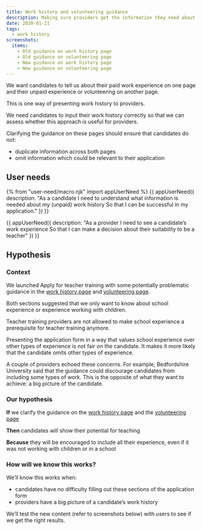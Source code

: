 ```yaml
---
title: Work history and volunteering guidance
description: Making sure providers get the information they need about a candidate’s (unpaid) work history.
date: 2020-01-21
tags:
  - work history
screenshots:
  items:
    - Old guidance on work history page
    - Old guidance on volunteering page
    - New guidance on work history page
    - New guidance on volunteering page
---
```


We want candidates to tell us about their paid work experience on one page and their unpaid experience or volunteering on another page.

This is one way of presenting work history to providers.

We need candidates to input their work history correctly so that we can assess whether this approach is useful for providers.

Clarifying the guidance on these pages should ensure that candidates do not:

- duplicate information across both pages
- omit information which could be relevant to their application

## User needs

{% from "user-need/macro.njk" import appUserNeed %}
{{ appUserNeed({
  description: "As a candidate
I need to understand what information is needed about my (unpaid) work history
So that I can be successful in my application."
}) }}

{{ appUserNeed({
  description: "As a provider
I need to see a candidate’s work experience
So that I can make a decision about their suitability to be a teacher"
}) }}

## Hypothesis

### Context

We launched Apply for teacher training with some potentially problematic guidance in the [work history page](/apply-for-teacher-training/work-history-and-volunteering#old-guidance-on-work-history-page) and [volunteering page](/apply-for-teacher-training/work-history-and-volunteering#old-guidance-on-volunteering-page).

Both sections suggested that we only want to know about school experience or experience working with children.

Teacher training providers are not allowed to make school experience a prerequisite for teacher training anymore.

Presenting the application form in a way that values school experience over other types of experience is not fair on the candidate. It makes it more likely that the candidate omits other types of experience.

A couple of providers echoed these concerns. For example, Bedfordshire University said that the guidance could discourage candidates from including some types of work. This is the opposite of what they want to achieve: a big picture of the candidate.

### Our hypothesis

**If** we clarify the guidance on the [work history page](/apply-for-teacher-training/work-history-and-volunteering#new-guidance-on-work-history-page) and the [volunteering page](/apply-for-teacher-training/work-history-and-volunteering#new-guidance-on-volunteering-page)

**Then** candidates will show their potential for teaching

**Because** they will be encouraged to include all their experience, even if it was not working with children or in a school

### How will we know this works?

We’ll know this works when:

- candidates have no difficulty filling out these sections of the application form
- providers have a big picture of a candidate’s work history

We’ll test the new content (refer to screenshots below) with users to see if we get the right results.
